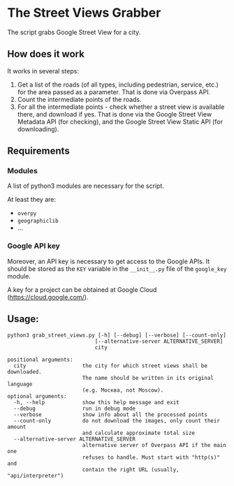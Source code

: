 # The Street Views Grabber

The script grabs Google Street View for a city.

## How does it work
It works in several steps:
1. Get a list of the roads (of all types, including pedestrian, service, etc.) for the area passed as a parameter. That
is done via Overpass API.
2. Count the intermediate points of the roads.
3. For all the intermediate points - check whether a street view is available there, and download if yes. That is done
via the Google Street View Metadata API (for checking), and the Google Street View Static API (for downloading).

## Requirements

### Modules
A list of python3 modules are necessary for the script.

At least they are:
* `overpy`
* `geographiclib`
* ...

### Google API key
Moreover, an API key is necessary to get access to the Google APIs. It should be stored as the `KEY` variable in the
`__init__.py` file of the `google_key` module.

A key for a project can be obtained at Google Cloud (https://cloud.google.com/).

## Usage:
```
python3 grab_street_views.py [-h] [--debug] [--verbose] [--count-only]
                            [--alternative-server ALTERNATIVE_SERVER]
                            city

positional arguments:
  city                  the city for which street views shall be downloaded.
                        The name should be written in its original language
                        (e.g. Москва, not Moscow).
optional arguments:
  -h, --help            show this help message and exit
  --debug               run in debug mode
  --verbose             show info about all the processed points
  --count-only          do not download the images, only count their amount
                        and calculate approximate total size
  --alternative-server ALTERNATIVE_SERVER
                        alternative server of Overpass API if the main one
                        refuses to handle. Must start with "http(s)" and
                        contain the right URL (usually, "api/interpreter")
```

